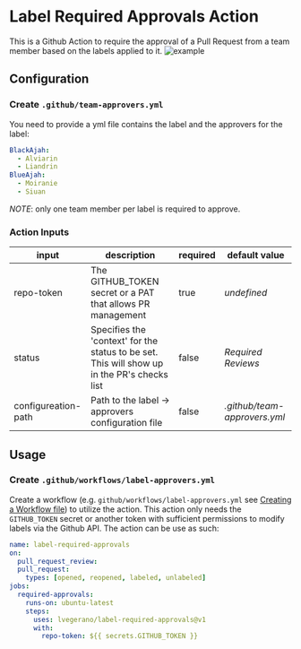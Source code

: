 # Label Required Approvals Action

This is a Github Action to require the approval of a Pull Request from a team member based on the labels applied to it.
![example](./assets/checks.png)

## Configuration

### Create `.github/team-approvers.yml`

You need to provide a yml file contains the label and the approvers for the label:

```yml
BlackAjah:
  - Alviarin
  - Liandrin
BlueAjah:
  - Moiranie
  - Siuan
```

_NOTE_: only one team member per label is required to approve.

### Action Inputs

| input               | description                                                                                 | required | default value                |
| ------------------- | ------------------------------------------------------------------------------------------- | -------- | ---------------------------- |
| repo-token          | The GITHUB_TOKEN secret or a PAT that allows PR management                                  | true     | _undefined_                  |
| status              | Specifies the 'context' for the status to be set. This will show up in the PR's checks list | false    | _Required Reviews_           |
| configureation-path | Path to the label -> approvers configuration file                                           | false    | _.github/team-approvers.yml_ |

## Usage

### Create `.github/workflows/label-approvers.yml`

Create a workflow (e.g. `github/workflows/label-approvers.yml` see [Creating a Workflow file](https://help.github.com/en/articles/configuring-a-workflow#creating-a-workflow-file)) to utilize the action. This action only needs the `GITHUB_TOKEN` secret or another token with sufficient permissions to modify labels via the Github API. The action can be use as such:

```yml
name: label-required-approvals
on:
  pull_request_review:
  pull_request:
    types: [opened, reopened, labeled, unlabeled]
jobs:
  required-approvals:
    runs-on: ubuntu-latest
    steps:
      uses: lvegerano/label-required-approvals@v1
      with:
        repo-token: ${{ secrets.GITHUB_TOKEN }}
```
